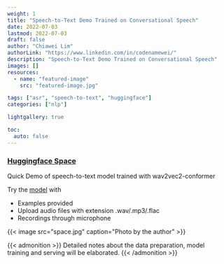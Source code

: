 ```yaml
---
weight: 1
title: "Speech-to-Text Demo Trained on Conversational Speech"
date: 2022-07-03
lastmod: 2022-07-03
draft: false
author: "Chiawei Lim"
authorLink: "https://www.linkedin.com/in/codenamewei/"
description: "Speech-to-Text Demo Trained on Conversational Speech"
images: []
resources:
  - name: "featured-image"
    src: "featured-image.jpg"

tags: ["asr", "speech-to-text", "huggingface"]
categories: ["nlp"]

lightgallery: true

toc:
  auto: false
---
```


### [Huggingface Space](https://huggingface.co/spaces/codenamewei/speech-to-text)

Quick Demo of speech-to-text model trained with wav2vec2-conformer

Try the [model](https://huggingface.co/spaces/codenamewei/speech-to-text) with

- Examples provided
- Upload audio files with extension .wav/.mp3/.flac
- Recordings through microphone

{{< image src="space.jpg" caption="Photo by the author" >}}

{{< admonition >}} Detailed notes about the data preparation, model training and serving will be elaborated. {{< /admonition >}}
